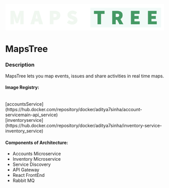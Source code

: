 ![MapsTreeLogo](/profile/alone_name2.png)
# MapsTree

<h3>Description</h3>
<p>
  MapsTree lets you map events, issues and share activities in real time maps.
  </p>
  <h4>Image Registry:</h4></br>
  [accountsService](https://hub.docker.com/repository/docker/aditya7sinha/account-servicemain-api_service)</br>
  [inventoryservice](https://hub.docker.com/repository/docker/aditya7sinha/inventory-service-inventory_service)



<h4>Components of Architecture:</h4>
<ul>
  <li>Accounts Microservice</li>
  <li>Inventory Microservice</li>
  <li>Service Discovery</li>
  <li>API Gateway</li>
  <li>React FrontEnd</li>
  <li>Rabbit MQ</li>
  </ul>


<!--

**Here are some ideas to get you started:**

🙋‍♀️ A short introduction - what is your organization all about?
🌈 Contribution guidelines - how can the community get involved?
👩‍💻 Useful resources - where can the community find your docs? Is there anything else the community should know?
🍿 Fun facts - what does your team eat for breakfast?
🧙 Remember, you can do mighty things with the power of [Markdown](https://docs.github.com/github/writing-on-github/getting-started-with-writing-and-formatting-on-github/basic-writing-and-formatting-syntax)
-->
